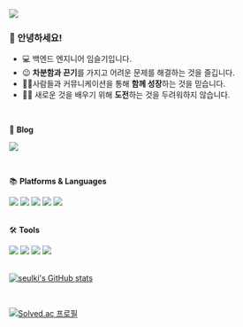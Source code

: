 <img src="https://capsule-render.vercel.app/api?type=waving&color=gradient&height=150&section=header&text=LIM%20SEULKI%20:D&fontAlignY=41"/>

### 👋 **안녕하세요!** 
- 💻 백엔드 엔지니어 임슬기입니다.
- 😉 **차분함과 끈기**를 가지고 어려운 문제를 해결하는 것을 즐깁니다.
- 🙋‍♀️사람들과 커뮤니케이션을 통해 **함께 성장**하는 것을 믿습니다.
- 🏃‍♀️ 새로운 것을 배우기 위해 **도전**하는 것을 두려워하지 않습니다.

<br>

 💬 **Blog**
 
<a href="https://seulki1105.tistory.com/"><img src="https://img.shields.io/badge/Tistory-000000?style=flat&logo=tistory&logoColor=white"/></a>

<br>

📚 **Platforms & Languages** 

<div align="left">
  <img src="https://img.shields.io/badge/Java-007396?style=flat&logo=Java&logoColor=white"/>
  <img src="https://img.shields.io/badge/Spring-6DB33F?style=flat&logo=spring&logoColor=white"/>
  <img src="https://img.shields.io/badge/Springboot-6DB33F?style=flat&logo=springboot&logoColor=white"/>
  <img src="https://img.shields.io/badge/Mysql-4479A1?style=flat&logo=mysql&logoColor=white"/>
  <img src="https://img.shields.io/badge/Amazon_AWS-FF9900?style=flat&logo=amazonaws&logoColor=white"/>
</div>

<br>

🛠 **Tools**  

<div align="left">
  <img src="https://img.shields.io/badge/GitHub-181717?style=flat&logo=github&logoColor=white"/>
  <img src="https://img.shields.io/badge/IntellijIdea-000000?style=flat&logo=intellijidea&logoColor=white"/>
  <img src="https://img.shields.io/badge/visualStudioCode-007ACC?style=flat&logo=visualstudiocode&logoColor=white"/>
  <img src="https://img.shields.io/badge/Eclipse%20IDE-2C2255.svg?&style=flat&logo=Eclipse%20IDE&logoColor=white"/>
</div>

<br>

<a href="https://github.com/limseulki?tab=repositories">![seulki's GitHub stats](https://github-readme-stats.vercel.app/api?username=limseulki&show_icons=true&hide=contribs,prs&bg_color=00000000)</a>

<br>

[![Solved.ac
프로필](http://mazassumnida.wtf/api/v2/generate_badge?boj=limslki333)](https://solved.ac/limslki333)
